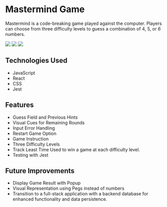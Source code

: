 # Mastermind Game

Mastermind is a code-breaking game played against the computer. Players can choose from three difficulty levels to guess a combination of 4, 5, or 6 numbers.

![](/src/images/mastermind_play)
![](/src/images/game_rule)
![](/src/images/game_win)

## Technologies Used

- JavaScript
- React
- CSS
- Jest

## Features

- Guess Field and Previous Hints
- Visual Cues for Remaining Rounds
- Input Error Handling
- Restart Game Option
- Game Instruction
- Three Difficulty Levels
- Track Least Time Used to win a game at each difficulty level.
- Testing with Jest

## Future Improvements
- Display Game Result with Popup
- Visual Representation using Pegs instead of numbers
- Transition to a full-stack application with a backend database for enhanced functionality and data persistence.